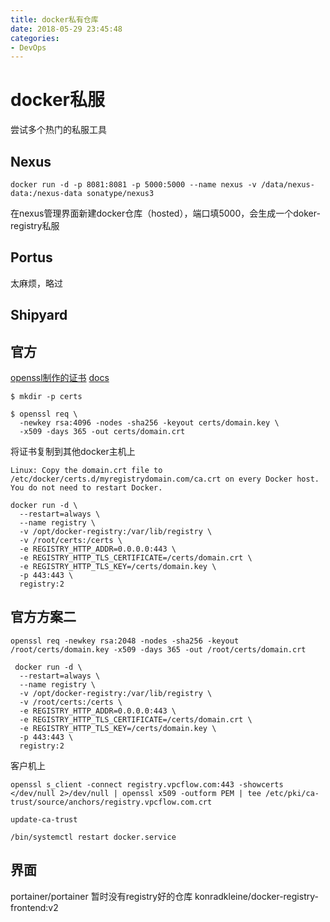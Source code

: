 ```yaml
---
title: docker私有仓库
date: 2018-05-29 23:45:48
categories: 
- DevOps
---
```


# docker私服
尝试多个热门的私服工具
<!--more-->
## Nexus

```
docker run -d -p 8081:8081 -p 5000:5000 --name nexus -v /data/nexus-data:/nexus-data sonatype/nexus3
```
在nexus管理界面新建docker仓库（hosted），端口填5000，会生成一个doker-registry私服

## Portus
太麻烦，略过
## Shipyard

## 官方
[openssl制作的证书](https://docs.docker.com/registry/insecure/#use-self-signed-certificates)
[docs](https://docs.docker.com/registry/deploying/)

```
$ mkdir -p certs

$ openssl req \
  -newkey rsa:4096 -nodes -sha256 -keyout certs/domain.key \
  -x509 -days 365 -out certs/domain.crt
```

将证书复制到其他docker主机上
```
Linux: Copy the domain.crt file to /etc/docker/certs.d/myregistrydomain.com/ca.crt on every Docker host. You do not need to restart Docker.
```

```
docker run -d \
  --restart=always \
  --name registry \
  -v /opt/docker-registry:/var/lib/registry \
  -v /root/certs:/certs \
  -e REGISTRY_HTTP_ADDR=0.0.0.0:443 \
  -e REGISTRY_HTTP_TLS_CERTIFICATE=/certs/domain.crt \
  -e REGISTRY_HTTP_TLS_KEY=/certs/domain.key \
  -p 443:443 \
  registry:2

```
## 官方方案二
```
openssl req -newkey rsa:2048 -nodes -sha256 -keyout /root/certs/domain.key -x509 -days 365 -out /root/certs/domain.crt
```
```
 docker run -d \
  --restart=always \
  --name registry \
  -v /opt/docker-registry:/var/lib/registry \
  -v /root/certs:/certs \
  -e REGISTRY_HTTP_ADDR=0.0.0.0:443 \
  -e REGISTRY_HTTP_TLS_CERTIFICATE=/certs/domain.crt \
  -e REGISTRY_HTTP_TLS_KEY=/certs/domain.key \
  -p 443:443 \
  registry:2

```
客户机上
```
openssl s_client -connect registry.vpcflow.com:443 -showcerts </dev/null 2>/dev/null | openssl x509 -outform PEM | tee /etc/pki/ca-trust/source/anchors/registry.vpcflow.com.crt

update-ca-trust

/bin/systemctl restart docker.service

```
## 界面
portainer/portainer
暂时没有registry好的仓库
konradkleine/docker-registry-frontend:v2
